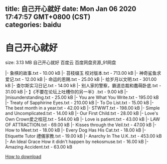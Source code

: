 
title: 自己开心就好
date: Mon Jan 06 2020 17:47:57 GMT+0800 (CST)    
categories: baidu
---

# 自己开心就好
size: 3.13 MB
 自己开心就好 百度云 百度网盘资源_91网盘
 
|- 象棋的故事.txt - 10.00 kB
|- 苔枝缀玉 校对版本.txt - 713.00 kB
|- 神奇鲨鱼求爱记.txt - 12.00 kB
|- 命运的恩赐.txt - 25.00 kB
|- 给岁月以文明.txt - 301.00 kB
|- 查尔斯实习日记.txt - 14.00 kB
|- 别人家的警察，霸道总裁和蠢萌卧底.txt - 31.00 kB
|- 】《不要在论坛上吐槽你的另一半》.txt - 9.00 kB
|- ]misunderstanding.txt - 25.00 kB
|- You are What You Write.txt - 195.00 kB
|- Treaty of Sapphirine Eyes.txt - 210.00 kB
|- To Do List.txt - 15.00 kB
|- The best month in a year.txt - 42.00 kB
|- STWWT.txt - 198.00 kB
|- Simple and Uncomplicated.txt - 14.00 kB
|- Our First Child.txt - 28.00 kB
|- Love's Own Crown爱之桂冠.txt - 544.00 kB
|- Love is patient.txt - 43.00 kB
|- LAW OF ATTRACTION.txt - 69.00 kB
|- Kisses through the Veil.txt - 47.00 kB
|- How to Meet.txt - 18.00 kB
|- Every Dog Has His Cat.txt - 18.00 kB
|- Etiquette Tutor 禮儀家教.txt - 19.00 kB
|- Anarchy In The U.K..txt - 453.00 kB
|- An Ideal Grace How it didn't happen by nekosmuse.txt - 16.00 kB
|- Amazing Accident.txt - 63.00 kB

[How to download](https://bpcam.bemobtrk.com/go/2ceec3aa-1ca2-46d6-b9ff-aaa5c184517c?jno=2403)